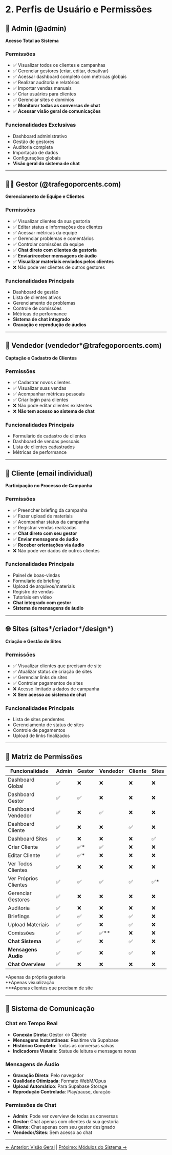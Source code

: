 
# 2. Perfis de Usuário e Permissões

## 👑 Admin (@admin)
**Acesso Total ao Sistema**

### Permissões
- ✅ Visualizar todos os clientes e campanhas
- ✅ Gerenciar gestores (criar, editar, desativar)
- ✅ Acessar dashboard completo com métricas globais
- ✅ Realizar auditoria e relatórios
- ✅ Importar vendas manuais
- ✅ Criar usuários para clientes
- ✅ Gerenciar sites e domínios
- ✅ **Monitorar todas as conversas de chat**
- ✅ **Acessar visão geral de comunicações**

### Funcionalidades Exclusivas
- Dashboard administrativo
- Gestão de gestores
- Auditoria completa
- Importação de dados
- Configurações globais
- **Visão geral do sistema de chat**

---

## 👨‍💼 Gestor (@trafegoporcents.com)
**Gerenciamento de Equipe e Clientes**

### Permissões
- ✅ Visualizar clientes da sua gestoria
- ✅ Editar status e informações dos clientes
- ✅ Acessar métricas da equipe
- ✅ Gerenciar problemas e comentários
- ✅ Controlar comissões da equipe
- ✅ **Chat direto com clientes da gestoria**
- ✅ **Enviar/receber mensagens de áudio**
- ✅ **Visualizar materiais enviados pelos clientes**
- ❌ Não pode ver clientes de outros gestores

### Funcionalidades Principais
- Dashboard de gestão
- Lista de clientes ativos
- Gerenciamento de problemas
- Controle de comissões
- Métricas de performance
- **Sistema de chat integrado**
- **Gravação e reprodução de áudios**

---

## 💼 Vendedor (vendedor*@trafegoporcents.com)
**Captação e Cadastro de Clientes**

### Permissões
- ✅ Cadastrar novos clientes
- ✅ Visualizar suas vendas
- ✅ Acompanhar métricas pessoais
- ✅ Criar login para clientes
- ❌ Não pode editar clientes existentes
- ❌ **Não tem acesso ao sistema de chat**

### Funcionalidades Principais
- Formulário de cadastro de clientes
- Dashboard de vendas pessoais
- Lista de clientes cadastrados
- Métricas de performance

---

## 👤 Cliente (email individual)
**Participação no Processo de Campanha**

### Permissões
- ✅ Preencher briefing da campanha
- ✅ Fazer upload de materiais
- ✅ Acompanhar status da campanha
- ✅ Registrar vendas realizadas
- ✅ **Chat direto com seu gestor**
- ✅ **Enviar mensagens de áudio**
- ✅ **Receber orientações via áudio**
- ❌ Não pode ver dados de outros clientes

### Funcionalidades Principais
- Painel de boas-vindas
- Formulário de briefing
- Upload de arquivos/materiais
- Registro de vendas
- Tutoriais em vídeo
- **Chat integrado com gestor**
- **Sistema de mensagens de áudio**

---

## 🌐 Sites (sites*/criador*/design*)
**Criação e Gestão de Sites**

### Permissões
- ✅ Visualizar clientes que precisam de site
- ✅ Atualizar status de criação de sites
- ✅ Gerenciar links de sites
- ✅ Controlar pagamentos de sites
- ❌ Acesso limitado a dados de campanha
- ❌ **Sem acesso ao sistema de chat**

### Funcionalidades Principais
- Lista de sites pendentes
- Gerenciamento de status de sites
- Controle de pagamentos
- Upload de links finalizados

---

## 🔐 Matriz de Permissões

| Funcionalidade | Admin | Gestor | Vendedor | Cliente | Sites |
|---|---|---|---|---|---|
| Dashboard Global | ✅ | ❌ | ❌ | ❌ | ❌ |
| Dashboard Gestor | ✅ | ✅ | ❌ | ❌ | ❌ |
| Dashboard Vendedor | ✅ | ❌ | ✅ | ❌ | ❌ |
| Dashboard Cliente | ✅ | ❌ | ❌ | ✅ | ❌ |
| Dashboard Sites | ✅ | ❌ | ❌ | ❌ | ✅ |
| Criar Cliente | ✅ | ✅* | ✅ | ❌ | ❌ |
| Editar Cliente | ✅ | ✅* | ❌ | ❌ | ❌ |
| Ver Todos Clientes | ✅ | ❌ | ❌ | ❌ | ❌ |
| Ver Próprios Clientes | ✅ | ✅ | ✅ | ✅ | ✅* |
| Gerenciar Gestores | ✅ | ❌ | ❌ | ❌ | ❌ |
| Auditoria | ✅ | ❌ | ❌ | ❌ | ❌ |
| Briefings | ✅ | ✅ | ❌ | ✅ | ❌ |
| Upload Materiais | ✅ | ✅ | ❌ | ✅ | ❌ |
| Comissões | ✅ | ✅ | ✅** | ❌ | ❌ |
| **Chat Sistema** | ✅ | ✅ | ❌ | ✅ | ❌ |
| **Mensagens Áudio** | ✅ | ✅ | ❌ | ✅ | ❌ |
| **Chat Overview** | ✅ | ❌ | ❌ | ❌ | ❌ |

*Apenas da própria gestoria  
**Apenas visualização  
***Apenas clientes que precisam de site

---

## 💬 Sistema de Comunicação

### **Chat em Tempo Real**
- **Conexão Direta**: Gestor ↔ Cliente
- **Mensagens Instantâneas**: Realtime via Supabase
- **Histórico Completo**: Todas as conversas salvas
- **Indicadores Visuais**: Status de leitura e mensagens novas

### **Mensagens de Áudio**
- **Gravação Direta**: Pelo navegador
- **Qualidade Otimizada**: Formato WebM/Opus
- **Upload Automático**: Para Supabase Storage
- **Reprodução Controlada**: Play/pause, duração

### **Permissões de Chat**
- **Admin**: Pode ver overview de todas as conversas
- **Gestor**: Chat apenas com clientes da sua gestoria
- **Cliente**: Chat apenas com seu gestor designado
- **Vendedor/Sites**: Sem acesso ao chat

---

[← Anterior: Visão Geral](./01-visao-geral.md) | [Próximo: Módulos do Sistema →](./03-modulos-sistema.md)
